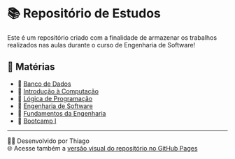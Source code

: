 # 📚 Repositório de Estudos

Este é um repositório criado com a finalidade de armazenar os trabalhos realizados nas aulas durante o curso de Engenharia de Software!

## 📂 Matérias

- 🔗 [Banco de Dados](https://github.com/Thiagopb99/CEUB---Eng-de-Software/tree/main/Banco%20de%20Dados%20I)
- 🔗 [Introdução à Computação](https://github.com/Thiagopb99/CEUB---Eng-de-Software/tree/main/Introdu%C3%A7%C3%A3o%20a%20computa%C3%A7%C3%A3o)
- 🔗 [Lógica de Programação](https://github.com/Thiagopb99/CEUB---Eng-de-Software/tree/main/Logica%20de%20Programa%C3%A7%C3%A3o)
- 🔗 [Engenharia de Software](https://github.com/Thiagopb99/CEUB---Eng-de-Software/tree/main/Engenharia%20de%20Software)
- 🔗 [Fundamentos da Engenharia](https://github.com/Thiagopb99/CEUB---Eng-de-Software/tree/main/Fundamentos%20da%20Engenharia)
- 🔗 [Bootcamp I](https://github.com/Thiagopb99/CEUB---Eng-de-Software/tree/main/Bootcamp%20I)

---

👨‍💻 Desenvolvido por Thiago  
🌐 Acesse também a [versão visual do repositório no GitHub Pages](https://thiagopb99.github.io/CEUB---Eng-de-Software/)
